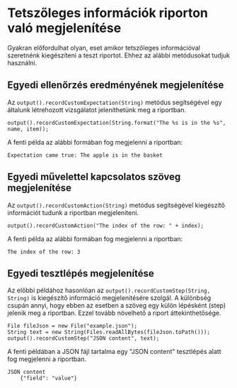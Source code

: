 # Tetszőleges információk riporton való megjelenítése

Gyakran előfordulhat olyan, eset amikor tetszőleges információval szeretnénk kiegészíteni a teszt riportot. Ehhez az alábbi metódusokat tudjuk használni. 

## Egyedi ellenőrzés eredményének megjelenítése

Az `output().recordCustomExpectation(String)` metódus segítségével egy általunk létrehozott vizsgálatot jeleníthetünk meg a riportban.

```
output().recordCustomExpectation(String.format("The %s is in the %s", name, item));
```

A fenti példa az alábbi formában fog megjelenni a riportban:

`Expectation came true: The apple is in the basket`

## Egyedi művelettel kapcsolatos szöveg megjelenítése

Az `output().recordCustomAction(String)` metódus segítségével kiegészítő információt tudunk a riportban megjeleníteni.

```
output().recordCustomAction("The index of the row: " + index);
```

A fenti példa az alábbi formában fog megjelenni a riportban:

`The index of the row: 3`

## Egyedi tesztlépés megjelenítése

Az előbbi példához hasonlóan az  `output().recordCustomStep(String, String)` is kiegészítő információ megjelenítésére szolgál. A különbség csupán annyi, hogy ebben az esetben a szöveg egy külön lépésként (step) jelenik meg a riportban. Ezzel tovább növelhető a riport áttekinthetősége.

```
File fileJson = new File("example.json");
String text = new String(Files.readAllBytes(fileJson.toPath()));
output().recordCustomStep("JSON content", text);
```

A fenti példában a JSON fájl tartalma egy "JSON content" tesztlépés alatt fog megjelenni a riportban.

```
JSON content
    {"field": "value"}
```